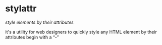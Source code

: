 # stylattr

_style elements by their attributes_

it's a utility for web designers to quickly style any HTML element by their attributes begin with a “-”
